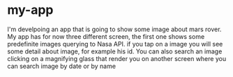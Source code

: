 # my-app
I'm develpoing an app that is going to show some image about mars rover.
My app has for now three different screen, the first one shows some predefinite images querying to Nasa API. if you tap on a image you will see some detail about image, for example
his id. 
You can also search an image clicking on a magnifying glass that render you on another screen where you can search image by date or by name
